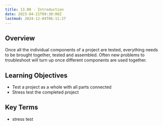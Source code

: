 ```yaml
---
title: 13.00 - Introduction
date: 2023-04-21T09:30:00Z
lastmod: 2024-12-04T06:11:27
---
```


## Overview

Once all the individual components of a project are tested, everything needs to be brought together, tested and assembled. Often new problems to troubleshoot will turn up once different components are used together.

## Learning Objectives

- Test a project as a whole with all parts connected
- Stress test the completed project

## Key Terms

- stress test
